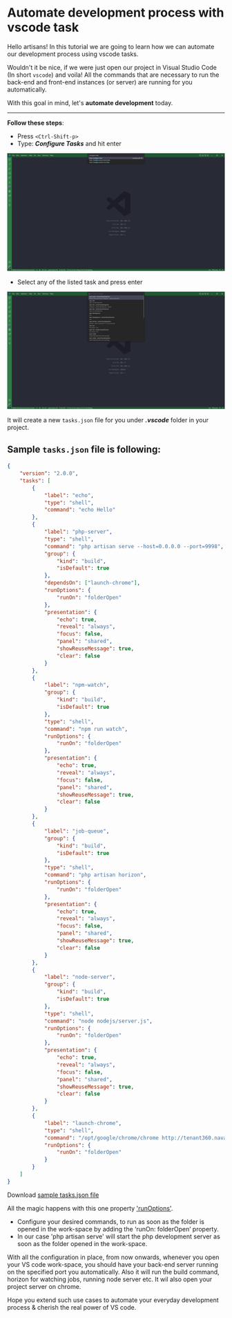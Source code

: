 # Automate development process with vscode task

Hello artisans! In this tutorial we are going to learn how we can automate our development process using vscode tasks.

Wouldn't it be nice, if we were just open our project in Visual Studio Code (In short `vscode`) and voila! All the commands that are necessary to run the back-end and front-end instances (or server) are running for you automatically. 

With this goal in mind, let's __automate development__ today.

-----------

__Follow these steps__:

- Press `<Ctrl-Shift-p>`
- Type: ___Configure Tasks___ and hit enter

![](./assets/create_task_1.png)

- Select any of the listed task and press enter

![](./assets/create_task_2.png)

It will create a new `tasks.json` file for you under ___.vscode___ folder in your project.

## Sample `tasks.json` file is following:

```json
{
    "version": "2.0.0",
    "tasks": [
        {
            "label": "echo",
            "type": "shell",
            "command": "echo Hello"
        },
        {
            "label": "php-server",
            "type": "shell",
            "command": "php artisan serve --host=0.0.0.0 --port=9998",
            "group": {
                "kind": "build",
                "isDefault": true
            },
            "dependsOn": ["launch-chrome"],
            "runOptions": {
                "runOn": "folderOpen"
            },
            "presentation": {
                "echo": true,
                "reveal": "always",
                "focus": false,
                "panel": "shared",
                "showReuseMessage": true,
                "clear": false
            }
        },
        {
            "label": "npm-watch",
            "group": {
                "kind": "build",
                "isDefault": true
            },
            "type": "shell",
            "command": "npm run watch",
            "runOptions": {
                "runOn": "folderOpen"
            },
            "presentation": {
                "echo": true,
                "reveal": "always",
                "focus": false,
                "panel": "shared",
                "showReuseMessage": true,
                "clear": false
            }
        },
        {
            "label": "job-queue",
            "group": {
                "kind": "build",
                "isDefault": true
            },
            "type": "shell",
            "command": "php artisan horizon",
            "runOptions": {
                "runOn": "folderOpen"
            },
            "presentation": {
                "echo": true,
                "reveal": "always",
                "focus": false,
                "panel": "shared",
                "showReuseMessage": true,
                "clear": false
            }
        },
        {
            "label": "node-server",
            "group": {
                "kind": "build",
                "isDefault": true
            },
            "type": "shell",
            "command": "node nodejs/server.js",
            "runOptions": {
                "runOn": "folderOpen"
            },
            "presentation": {
                "echo": true,
                "reveal": "always",
                "focus": false,
                "panel": "shared",
                "showReuseMessage": true,
                "clear": false
            }
        },
        {
            "label": "launch-chrome",
            "type": "shell",
            "command": "/opt/google/chrome/chrome http://tenant360.nava.test:9998",
            "runOptions": {
                "runOn": "folderOpen"
            }
        }
    ]
}
```

Download [sample tasks.json file](https://gitlab.com/-/snippets/2473609)

All the magic happens with this one property ['runOptions'](https://code.visualstudio.com/docs/editor/tasks#_run-behavior).

- Configure your desired commands, to run as soon as the folder is opened in the work-space by adding the ‘runOn: folderOpen’ property.
- In our case 'php artisan serve' will start the php development server as soon as the folder opened in the work-space.

With all the configuration in place, from now onwards, whenever you open your VS code work-space, you should have your back-end server running on the specified port you automatically. Also it will run the build command, horizon for watching jobs, running node server etc. It wil also open your project server on chrome.

Hope you extend such use cases to automate your everyday development process & cherish the real power of VS code.


